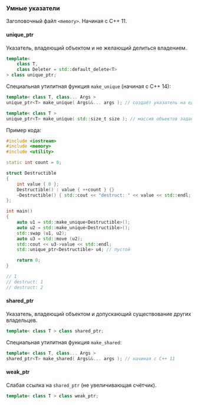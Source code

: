 ### Умные указатели

Заголовочный файл `<memory>`. Начиная с C++ 11.

#### unique_ptr

Указатель, владеющий объектом и не желающий делиться владением.

```c++
template<
    class T,
    class Deleter = std::default_delete<T>
> class unique_ptr;
```

Специальная утилитная функция `make_unique` (начиная с C++ 14):

```c++
template< class T, class... Args >
unique_ptr<T> make_unique( Args&&... args ); // создаёт указатель на единичный объект

template< class T >
unique_ptr<T> make_unique( std::size_t size ); // массив объектов заданного размера.
```

Пример кода:

```c++
#include <iostream>
#include <memory>
#include <utility>

static int count = 0;

struct Destructible
{
    int value { 0 };
    Destructible() : value { ++count } {}
    ~Destructible() { std::cout << "destruct: " << value << std::endl; }
};

int main()
{
    auto u1 = std::make_unique<Destructible>();
    auto u2 = std::make_unique<Destructible>();
    std::swap (u1, u2);
    auto u3 = std::move (u2);
    std::cout << u3->value << std::endl;
    std::unique_ptr<Destructible> u4; // пустой

    return 0;
}

// 1
// destruct: 1
// destruct: 2
```

#### shared_ptr

Указатель, владеющий объектом и допускающий существование других владельцев.

```c++
template< class T > class shared_ptr;
```

Специальная утилитная функция `make_shared`:

```c++
template< class T, class... Args >
shared_ptr<T> make_shared( Args&&... args ); // начиная с C++ 11
```

#### weak_ptr

Слабая ссылка на `shared_ptr` (не увеличивающая счётчик).

```c++
template< class T > class weak_ptr;
```

